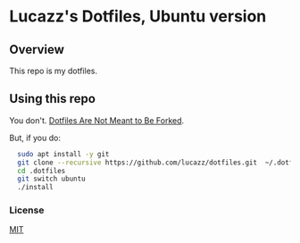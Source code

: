 # Lucazz's Dotfiles, Ubuntu version

## Overview

This repo is my dotfiles.

## Using this repo

You don't. [Dotfiles Are Not Meant to Be Forked](http://www.anishathalye.com/2014/08/03/managing-your-dotfiles/).

But, if you do:

```bash
  sudo apt install -y git
  git clone --recursive https://github.com/lucazz/dotfiles.git  ~/.dotfiles
  cd .dotfiles
  git switch ubuntu
  ./install
```

### License
[MIT](LICENSE.md)
